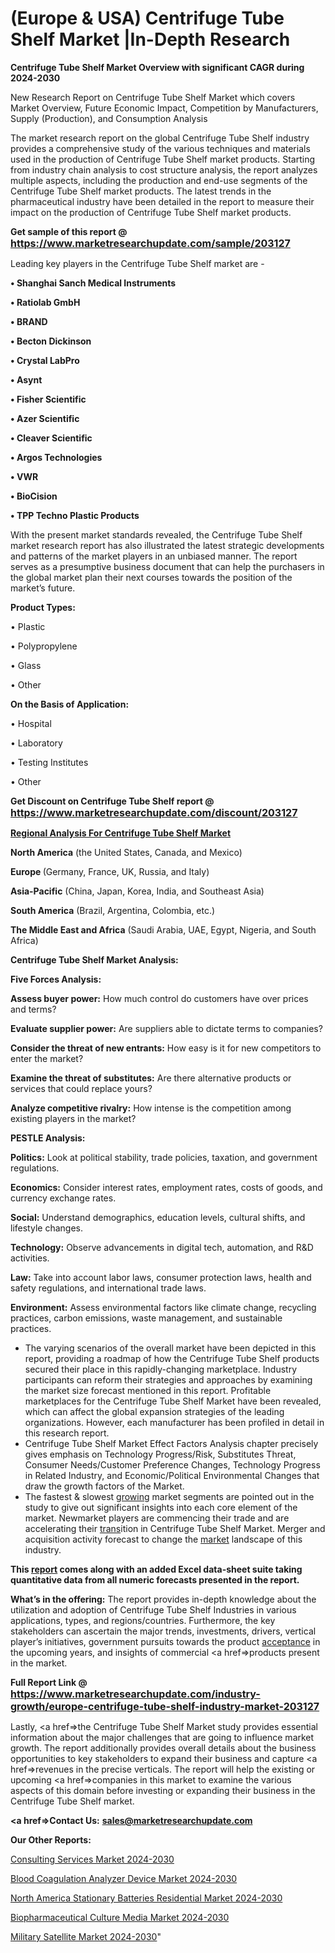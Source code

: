 # (Europe & USA) Centrifuge Tube Shelf Market |In-Depth Research

<strong>Centrifuge Tube Shelf Market Overview with significant CAGR during 2024-2030</strong>

New Research Report on Centrifuge Tube Shelf Market which covers Market Overview, Future Economic Impact, Competition by Manufacturers, Supply (Production), and Consumption Analysis

The market research report on the global Centrifuge Tube Shelf industry provides a comprehensive study of the various techniques and materials used in the production of Centrifuge Tube Shelf market products. Starting from industry chain analysis to cost structure analysis, the report analyzes multiple aspects, including the production and end-use segments of the Centrifuge Tube Shelf market products. The latest trends in the pharmaceutical industry have been detailed in the report to measure their impact on the production of Centrifuge Tube Shelf market products.

<strong>Get sample of this report @ <a href=https://www.marketresearchupdate.com/sample/203127><font size=3 color=#0000ff>https://www.marketresearchupdate.com/sample/203127</font></a></strong>

Leading key players in the Centrifuge Tube Shelf market are -

<strong>• Shanghai Sanch Medical Instruments

• Ratiolab GmbH

• BRAND

• Becton Dickinson

• Crystal LabPro

• Asynt

• Fisher Scientific

• Azer Scientific

• Cleaver Scientific

• Argos Technologies

• VWR

• BioCision

• TPP Techno Plastic Products</strong>

With the present market standards revealed, the Centrifuge Tube Shelf market research report has also illustrated the latest strategic developments and patterns of the market players in an unbiased manner. The report serves as a presumptive business document that can help the purchasers in the global market plan their next courses towards the position of the market’s future.

<strong>Product Types:</strong>

• Plastic

• Polypropylene

• Glass

• Other

<strong>On the Basis of Application:</strong>

• Hospital

• Laboratory

• Testing Institutes

• Other

<strong>Get Discount on Centrifuge Tube Shelf report @ <a href=https://www.marketresearchupdate.com/discount/203127><font size=3 color=#0000ff>https://www.marketresearchupdate.com/discount/203127</font></a></strong>

<strong><u><b>Regional Analysis For Centrifuge Tube Shelf Market</b></u></strong>

<strong><b>North America</b></strong> (the United States, Canada, and Mexico)

<strong><b>Europe </b></strong>(Germany, France, UK, Russia, and Italy)

<strong><b>Asia-Pacific</b></strong> (China, Japan, Korea, India, and Southeast Asia)

<strong><b>South America</b></strong> (Brazil, Argentina, Colombia, etc.)

<strong><b>The Middle East and Africa</b></strong> (Saudi Arabia, UAE, Egypt, Nigeria, and South Africa)

<strong>Centrifuge Tube Shelf Market Analysis:</strong>

<strong>Five Forces Analysis:</strong>

<strong>Assess buyer power:</strong> How much control do customers have over prices and terms?

<strong>Evaluate supplier power:</strong> Are suppliers able to dictate terms to companies?

<strong>Consider the threat of new entrants:</strong> How easy is it for new competitors to enter the market?

<strong>Examine the threat of substitutes:</strong> Are there alternative products or services that could replace yours?

<strong>Analyze competitive rivalry:</strong> How intense is the competition among existing players in the market?

<strong>PESTLE Analysis:</strong>

<strong>Politics:</strong> Look at political stability, trade policies, taxation, and government regulations.

<strong>Economics:</strong> Consider interest rates, employment rates, costs of goods, and currency exchange rates.

<strong>Social:</strong> Understand demographics, education levels, cultural shifts, and lifestyle changes.

<strong>Technology:</strong> Observe advancements in digital tech, automation, and R&D activities.

<strong>Law:</strong> Take into account labor laws, consumer protection laws, health and safety regulations, and international trade laws.

<strong>Environment:</strong> Assess environmental factors like climate change, recycling practices, carbon emissions, waste management, and sustainable practices.

<ul>
  <li>The varying scenarios of the overall market have been depicted in this report, providing a roadmap of how the Centrifuge Tube Shelf products secured their place in this rapidly-changing marketplace. Industry participants can reform their strategies and approaches by examining the market size forecast mentioned in this report. Profitable marketplaces for the Centrifuge Tube Shelf Market have been revealed, which can affect the global expansion strategies of the leading organizations. However, each manufacturer has been profiled in detail in this research report.</li>
  <li>Centrifuge Tube Shelf Market Effect Factors Analysis chapter precisely gives emphasis on Technology Progress/Risk, Substitutes Threat, Consumer Needs/Customer Preference Changes, Technology Progress in Related Industry, and Economic/Political Environmental Changes that draw the growth factors of the Market.</li>
  <li>The fastest &amp; slowest <a href=ASDF991299>growing</a> market segments are pointed out in the study to give out significant insights into each core element of the market. Newmarket players are commencing their trade and are accelerating their <a href=>trans</a>ition in Centrifuge Tube Shelf Market. Merger and acquisition activity forecast to change the <a href=>market</a> landscape of this industry.</li>
</ul>
<strong>This <a href=>report</a> comes along with an added Excel data-sheet suite taking quantitative data from all numeric forecasts presented in the report.</strong>

<strong>What’s in the offering:</strong> The report provides in-depth knowledge about the utilization and adoption of Centrifuge Tube Shelf Industries in various applications, types, and regions/countries. Furthermore, the key stakeholders can ascertain the major trends, investments, drivers, vertical player’s initiatives, government pursuits towards the product <a href=ASDF881288>acceptance</a> in the upcoming years, and insights of commercial <a href=>products</a> present in the market.

<strong>Full Report Link @ <a href=https://www.marketresearchupdate.com/industry-growth/europe-centrifuge-tube-shelf-industry-market-203127><font size=3 color=#0000ff>https://www.marketresearchupdate.com/industry-growth/europe-centrifuge-tube-shelf-industry-market-203127</font></a></strong>

Lastly, <a href=>the</a> Centrifuge Tube Shelf Market study provides essential information about the major challenges that are going to influence market growth. The report additionally provides overall details about the business opportunities to key stakeholders to expand their business and capture <a href=>revenues</a> in the precise verticals. The report will help the existing or upcoming <a href=>companies</a> in this market to examine the various aspects of this domain before investing or expanding their business in the Centrifuge Tube Shelf market.

<strong><a href=><strong>Contact Us:</strong></a></strong>
<strong>sales@marketresearchupdate.com</strong>

<strong>Our Other Reports:</strong>

<a href=https://www.linkedin.com/pulse/consulting-services-market-size-set-grow-remarkable>Consulting Services Market 2024-2030</a>

<a href=https://www.linkedin.com/pulse/blood-coagulation-analyzer-device-market-outlooks>Blood Coagulation Analyzer Device Market 2024-2030</a>

<a href=https://www.linkedin.com/pulse/north-america-stationary-batteries-residential-market>North America Stationary Batteries Residential Market 2024-2030</a>

<a href=https://www.linkedin.com/pulse/biopharmaceutical-culture-media-market-qoccf/>Biopharmaceutical Culture Media Market 2024-2030</a>

<a href=https://medium.com/@plutobruno85/military-satellite-market-2023-a-brief-review-of-size-share-trends-growth-etc-76aa744d83f9>Military Satellite Market 2024-2030</a>"

